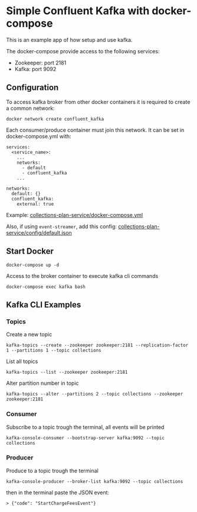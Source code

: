 # Simple Confluent Kafka with docker-compose

This is an example app of how setup and use kafka.

The docker-compose provide access to the following services:

* Zookeeper: port 2181
* Kafka: port 9092

## Configuration

To access kafka broker from other docker containers it is required to create a common network:

```
docker network create confluent_kafka
```

Each consumer/produce container must join this network. It can be set in docker-compose.yml with:


```
services:
  <service_name>:
    ...
    networks:
      - default
      - confluent_kafka
    ...

networks:
  default: {}
  confluent_kafka:
    external: true
```

Example: [collections-plan-service/docker-compose.yml](https://github.com/comparaonline/collections-plan-service/blob/aa55e0481072e43f95394b8accee756c0d0f73b7/docker-compose.yml)

Also, if using `event-streamer`, add this config: [collections-plan-service/config/default.json](https://github.com/comparaonline/collections-plan-service/blob/aa55e0481072e43f95394b8accee756c0d0f73b7/config/default.json#L10)

## Start Docker

```
docker-compose up -d
```

Access to the broker container to execute kafka cli commands
```
docker-compose exec kafka bash
```

## Kafka CLI Examples

### Topics
Create a new topic
```
kafka-topics --create --zookeeper zookeeper:2181 --replication-factor 1 --partitions 1 --topic collections
```

List all topics
```
kafka-topics --list --zookeeper zookeeper:2181
```

Alter partition number in topic
```
kafka-topics --alter --partitions 2 --topic collections --zookeeper zookeeper:2181
```

### Consumer
Subscribe to a topic trough the terminal, all events will be printed
```
kafka-console-consumer --bootstrap-server kafka:9092 --topic collections
```

### Producer
Produce to a topic trough the terminal
```
kafka-console-producer --broker-list kafka:9092 --topic collections
```
then in the terminal paste the JSON event:
```
> {"code": "StartChargeFeesEvent"}
```
